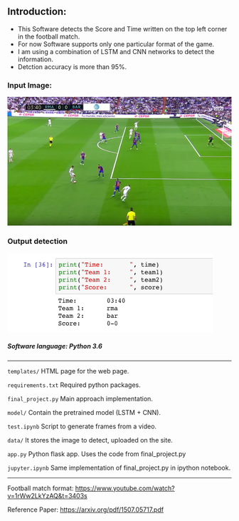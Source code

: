 ## Introduction:

- This Software detects the Score and Time written on the top left corner in the football match.
- For now Software supports only one particular format of the game.
- I am using a combination of LSTM and CNN networks to detect the information.
- Detction accuracy is more than 95%. 

### Input Image:

![](data/demo.png)

### Output detection

![](data/output.png)

##### Software language: Python 3.6
--------------------------------------------------------------------------------------------


`templates/` HTML page for the web page.

`requirements.txt` Required python packages.

`final_project.py` Main approach implementation.

`model/` Contain the pretrained model (LSTM + CNN).

`test.ipynb` Script to generate frames from a video.

`data/` It stores the image to detect, uploaded on the site.

`app.py` Python flask app. Uses the code from final_project.py

`jupyter.ipynb` Same implementation of final_project.py in ipython notebook.

--------------------------------------------------------------------------------------------

Football match format:          https://www.youtube.com/watch?v=1rWw2LkYzAQ&t=3403s

Reference Paper:                https://arxiv.org/pdf/1507.05717.pdf
